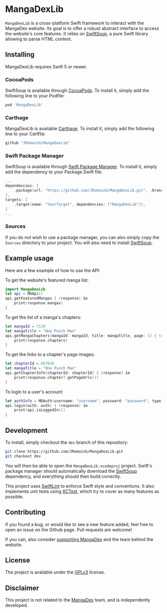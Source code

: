 # MangaDexLib

`MangaDexLib` is a cross-platform Swift framework to interact with the MangaDex website. Its goal is to offer a robust abstract interface to access the website's core features. It relies on [SwiftSoup](https://github.com/scinfu/SwiftSoup), a pure Swift library allowing to parse HTML content.

## Installing

MangaDexLib requires Swift 5 or newer.

### CocoaPods

SwiftSoup is available through [CocoaPods](http://cocoapods.org). To install it, simply add the following line to your Podfile:

```ruby
pod 'MangaDexLib'
```

### Carthage

MangaDexLib is available [Carthage](https://github.com/Carthage/Carthage). To install it, simply add the following line to your Cartfile:

```ruby
github "JRomainG/MangaDexLib"
```

### Swift Package Manager

SwiftSoup is available through [Swift Package Manager](https://github.com/apple/swift-package-manager). To install it, simply add the dependency to your Package.Swift file:

```swift
...
dependencies: [
    .package(url: "https://github.com/JRomainG/MangaDexLib.git", .branch("master")),
],
targets: [
    .target(name: "YourTarget", dependencies: ["MangaDexLib"]),
]
...
```

### Sources

If you do not wish to use a package manager, you can also simply copy the `Sources` directory to your project. You will also need to install [SwiftSoup](https://github.com/scinfu/SwiftSoup).

## Example usage

Here are a few example of how to use the API:

To get the website's featured manga list:

```swift
import MangaDexLib
let api = MDApi()
api.getFeaturedMangas { (response) in
    print(response.mangas)
}
```

To get the list of a manga's chapters:

```swift
let mangaId = 7139
let mangaTitle = "One Punch Man"
api.getMangaChapters(mangaId: mangaId, title: mangaTitle, page: 1) { (response) in
    print(response.chapters)
}
```

To get the links to a chapter's page images:

```swift
let chapterId = 867036
let mangaTitle = "One Punch Man"
api.getChapterInfo(chapterId: chapterId) { (response) in
    print(response.chapter?.getPageUrls())
}
```

To login to a user's account:

```swift
let authInfo = MDAuth(username: "username", password: "password", type: .regular, remember: true)
api.login(with: auth) { (response) in
    print(api.isLoggedIn())
}
```


## Development

To install, simply checkout the `dev` branch of this repository:

```bash
git clone https://github.com/JRomainG/MangaDexLib.git
git checkout dev
```

You will then be able to open the `MangaDexLib.xcodeproj` project. Swift's package manager should automatically download the [SwiftSoup](https://github.com/scinfu/SwiftSoup) dependency, and everything should then build correctly.

This project uses [SwiftLint](https://github.com/realm/SwiftLint) to enforce Swift style and conventions. It also implements unit tests using [XCTest](https://developer.apple.com/documentation/xctest), which try to cover as many features as possible.

## Contributing

If you found a bug, or would like to see a new feature added, feel free to open an issue on the Github page. Pull requests are welcome!

If you can, also consider [supporting MangaDex](https://mangadex.org/support) and the team behind the website.

## License

The project is available under the [GPLv3](https://www.gnu.org/licenses/gpl-3.0.en.html) license.

## Disclaimer

This project is not related to the [MangaDex](https://mangadex.org/) team, and is independently developed.
